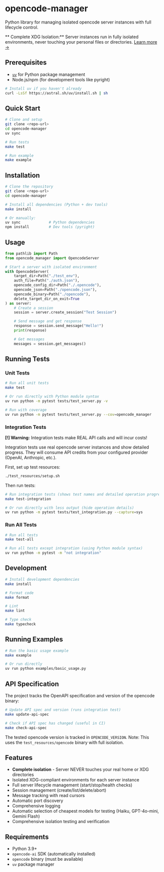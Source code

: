 # opencode-manager

Python library for managing isolated opencode server instances with full lifecycle control.

** Complete XDG Isolation:** Server instances run in fully isolated environments, never touching your personal files or directories. [Learn more →](ISOLATION.md)

## Prerequisites

- [`uv`](https://github.com/astral-sh/uv) for Python package management
- Node.js/npm (for development tools like pyright)

```bash
# Install uv if you haven't already
curl -LsSf https://astral.sh/uv/install.sh | sh
```

## Quick Start

```bash
# Clone and setup
git clone <repo-url>
cd opencode-manager
uv sync

# Run tests
make test

# Run example
make example
```

## Installation

```bash
# Clone the repository
git clone <repo-url>
cd opencode-manager

# Install all dependencies (Python + dev tools)
make install

# Or manually:
uv sync             # Python dependencies
npm install         # Dev tools (pyright)
```

## Usage

```python
from pathlib import Path
from opencode_manager import OpencodeServer

# Start a server with isolated environment
with OpencodeServer(
    target_dir=Path("./test_env"),
    auth_file=Path("./auth.json"),
    opencode_config_dir=Path("./.opencode"),
    opencode_json=Path("./opencode.json"),
    opencode_binary=Path("./opencode"),
    delete_target_dir_on_exit=True
) as server:
    # Create a session
    session = server.create_session("Test Session")

    # Send message and get response
    response = session.send_message("Hello!")
    print(response)

    # Get messages
    messages = session.get_messages()
```

## Running Tests

### Unit Tests

```bash
# Run all unit tests
make test

# Or run directly with Python module syntax
uv run python -m pytest tests/test_server.py -v

# Run with coverage
uv run python -m pytest tests/test_server.py --cov=opencode_manager
```

### Integration Tests

**[!] Warning:** Integration tests make REAL API calls and will incur costs!

Integration tests use real opencode server instances and show detailed progress.
They will consume API credits from your configured provider (OpenAI, Anthropic, etc.).

First, set up test resources:
```bash
./test_resources/setup.sh
```

Then run tests:
```bash
# Run integration tests (shows test names and detailed operation progress)
make test-integration

# Or run directly with less output (hide operation details)
uv run python -m pytest tests/test_integration.py --capture=sys
```

### Run All Tests

```bash
# Run all tests
make test-all

# Run all tests except integration (using Python module syntax)
uv run python -m pytest -m "not integration"
```

## Development

```bash
# Install development dependencies
make install

# Format code
make format

# Lint
make lint

# Type check
make typecheck
```

## Running Examples

```bash
# Run the basic usage example
make example

# Or run directly
uv run python examples/basic_usage.py
```

## API Specification

The project tracks the OpenAPI specification and version of the opencode binary:

```bash
# Update API spec and version (runs integration test)
make update-api-spec

# Check if API spec has changed (useful in CI)
make check-api-spec
```

The tested opencode version is tracked in `OPENCODE_VERSION`.
Note: This uses the `test_resources/opencode` binary with full isolation.

## Features

- **Complete isolation** - Server NEVER touches your real home or XDG directories
- Isolated XDG-compliant environments for each server instance
- Full server lifecycle management (start/stop/health checks)
- Session management (create/list/delete/abort)
- Message tracking with read cursors
- Automatic port discovery
- Comprehensive logging
- Automatic selection of cheapest models for testing (Haiku, GPT-4o-mini, Gemini Flash)
- Comprehensive isolation testing and verification

## Requirements

- Python 3.9+
- `opencode-ai` SDK (automatically installed)
- `opencode` binary (must be available)
- `uv` package manager
